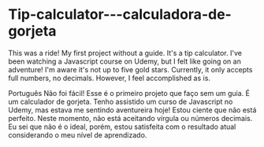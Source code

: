 # Tip-calculator---calculadora-de-gorjeta

This was a ride! My first project without a guide. It's a tip calculator. I've been watching a Javascript course on Udemy, but I felt like going on an adventure!
I'm aware it's not up to five gold stars. Currently, it only accepts full numbers, no decimals. However, I feel accomplished as is.

Português
Não foi fácil! Esse é o primeiro projeto que faço sem um guia. É um calculador de gorjeta. Tenho assistido um curso de Javascript no Udemy, mas estava me sentindo aventureira hoje!
Estou ciente que não está perfeito. Neste momento, não está aceitando vírgula ou números decimais. Eu sei que não é o ideal, porém, estou satisfeita com o resultado atual
considerando o meu nível de aprendizado.
